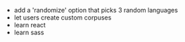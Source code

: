 * add a 'randomize' option that picks 3 random languages
* let users create custom corpuses
* learn react
* learn sass
